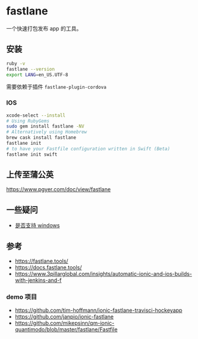 # fastlane

一个快速打包发布 app 的工具。

## 安装

```bash
ruby -v
fastlane --version
export LANG=en_US.UTF-8
```

需要依赖于插件 `fastlane-plugin-cordova`


### IOS

```bash
xcode-select --install
# Using RubyGems
sudo gem install fastlane -NV
# Alternatively using Homebrew
brew cask install fastlane
fastlane init
# to have your Fastfile configuration written in Swift (Beta)
fastlane init swift
```

## 上传至蒲公英

https://www.pgyer.com/doc/view/fastlane

## 一些疑问

* [是否支持 windows](https://github.com/fastlane/fastlane/issues/3594)

## 参考
* https://fastlane.tools/
* https://docs.fastlane.tools/
* https://www.3pillarglobal.com/insights/automatic-ionic-and-ios-builds-with-jenkins-and-f

### demo 项目

* https://github.com/tim-hoffmann/ionic-fastlane-travisci-hockeyapp
* https://github.com/janpio/ionic-fastlane
* https://github.com/mikepsinn/qm-ionic-quantimodo/blob/master/fastlane/Fastfile